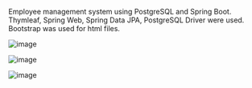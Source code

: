 Employee management system using PostgreSQL and Spring Boot. Thymleaf, Spring Web, Spring Data JPA, PostgreSQL Driver were used. Bootstrap was used for html files.

![image](https://github.com/Sasivy12/Employee-Management/assets/113285743/6df477c4-01e2-412a-947b-898d4444620e)

![image](https://github.com/Sasivy12/Employee-Management/assets/113285743/23dd353d-6524-45f8-8553-cf4523b933f3)

![image](https://github.com/Sasivy12/Employee-Management/assets/113285743/00f26ebd-5881-4dfb-81cf-baf63449d0e3) 

